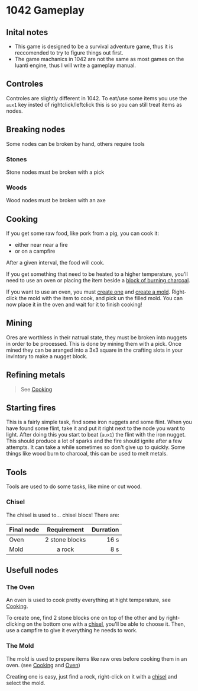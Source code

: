 # 1042 Gameplay

## Inital notes

- This game is designed to be a survival adventure game, thus it is reccomended to try to figure things out first.
- The game machanics in 1042 are not the same as most games on the luanti engine, thus I will write a gameplay manual.


## Controles

Controles are slightly different in 1042. To eat/use some items you use the `aux1` key insted of rightclick/leftclick this is so you can still treat items as nodes.


## Breaking nodes

Some nodes can be broken by hand, others require tools

### Stones

Stone nodes must be broken with a pick

### Woods

Wood nodes must be broken with an axe


## Cooking

If you get some raw food, like pork from a pig, you can cook it:

 * either near near a fire
 * or on a campfire

After a given interval, the food will cook.

If you get something that need to be heated to a higher temperature, you'll need to use an oven or placing the item beside a [block of burning charcoal](#starting-fires).

If you want to use an oven, you must [create one](#oven) and [create a mold](#mold). Right-click the mold with the item to cook, and pick un the filled mold. You can now place it in the oven and wait for it to finish cooking!

## Mining

Ores are worthless in their natrual state, they must be broken into nuggets in order to be processed. This is done by mining them with a pick. Once mined they can be aranged into a 3x3 square in the crafting slots in your invintory to make a nugget block.


## Refining metals

> See [Cooking](#cooking)

## Starting fires

This is a fairly simple task, find some iron nuggets and some flint. When you have found some flint, take it and put it right next to the node you want to light. After doing this you start to beat (`aux1`) the flint with the iron nugget. This should produce a lot of sparks and the fire should ignite after a few attempts. It can take a while sometimes so don't give up to quickly. Some things like wood burn to charcoal, this can be used to melt metals.


## Tools

Tools are used to do some tasks, like mine or cut wood.

### Chisel

The chisel is used to… chisel blocs! There are:

| Final node |   Requirement  | Durration |
|:-----------|:--------------:|----------:|
| Oven	   | 2 stone blocks |	  16 s |
| Mold	   |	 a rock	 |	   8 s |

## Usefull nodes

### The Oven

An oven is used to cook pretty everything at hight temperature, see [Cooking](#cooking).

To create one, find 2 stone blocks one on top of the other and by right-clicking on the bottom one with a [chisel](#chisel), you'll be able to choose it. Then, use a campfire to give it everything he needs to work.

### The Mold

The mold is used to prepare items like raw ores before cooking them in an oven. (see [Cooking](#cooking) and [Oven](#the-oven))

Creating one is easy, just find a rock, right-click on it with a [chisel](#chisel) and select the mold.
